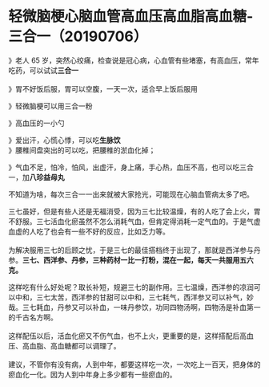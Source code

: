# 轻微脑梗心脑血管高血压高血脂高血糖-三合一（20190706）

》老人 65 岁，突然心绞痛，检查说是冠心病，心血管有些堵塞，有高血压，常年吃药，可以试试**三合一**<br />
<br />》胃不好饭后服，胃可以空腹，一天一次，适合早上饭后服用

》轻微脑梗可以用三合一粉<br />

》高血压的一小勺

》爱出汗，心慌心悸，可以吃**生脉饮**<br />》腰椎间盘突出的可以吃，把腰椎的淤血化掉；

》气血不足，怕冷，怕风，出虚汗，身上痛，手心热，血压不高，也可以吃三合一，加**八珍益母丸**

不知道为啥，每次三合一一出来就被大家抢光，可能现在心脑血管病太多了吧。

三七虽好，但是有些人还是无福消受，因为三七比较温燥，有的人吃了会上火，胃不舒服。三七活血化瘀虽然不怎么消耗气血，但肯定得消耗一定气血的。于是气虚血虚的人吃了也会有一些不好的反应，比如乏力等。<br /> <br />为解决服用三七的后顾之忧，于是三七的最佳搭档终于出现了，那就是西洋参与丹参。**三七、西洋参、丹参，三种药材一比一打粉，混在一起，每天一共服用五六克。**

这样吃有什么好处呢？取长补短，规避三七的副作用。三七温燥，西洋参的凉润可以中和，三七太苦，西洋参的甘甜可以中和，三七耗气，西洋参又可以补气，妙哉。三七耗血，丹参又可以补血，一味丹参饮，功同四物汤啊，四物汤是补血第一的千古名方啊。<br /> <br />这样配伍以后，活血化瘀又不伤气血，也不上火，更重要的是，这样搭配后高血压、高血脂、高血糖都可以调理了。<br /> <br />建议，不管你有没有病，人到中年，都要这样吃一次，一次吃上一百天，把身体的瘀血化一化。因为人到中年身上多少都有一些瘀血的。
